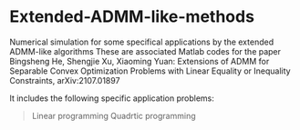 # Extended-ADMM-like-methods
Numerical simulation for some specifical applications by the extended ADMM-like algorithms
These are associated Matlab codes for the paper
Bingsheng He, Shengjie Xu, Xiaoming Yuan: Extensions of ADMM for Separable Convex Optimization Problems with Linear Equality or Inequality Constraints, 	arXiv:2107.01897

It includes the following specific application problems:
> Linear programming 
> Quadrtic programming 
> 
